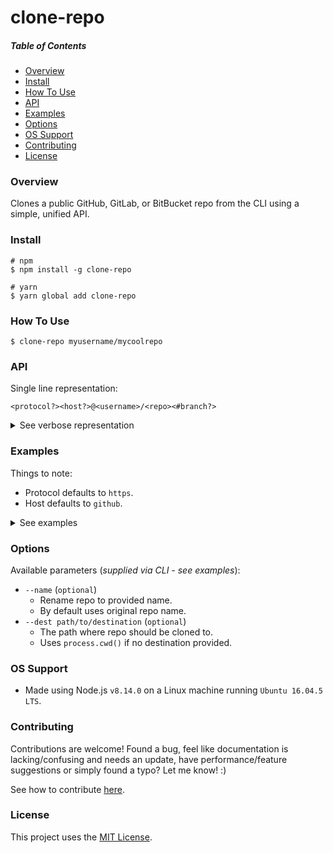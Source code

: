 # clone-repo

##### Table of Contents

- [Overview](#overview)
- [Install](#install)
- [How To Use](#how-to-use)
- [API](#api)
- [Examples](#examples)
- [Options](#options)
- [OS Support](#os-support)
- [Contributing](#contributing)
- [License](#license)

<a name="overview"></a>

### Overview

Clones a public GitHub, GitLab, or BitBucket repo from the CLI using a simple, unified API.

<a name="install"></a>

### Install

```shell
# npm
$ npm install -g clone-repo

# yarn
$ yarn global add clone-repo
```

<a name="how-to-use"></a>

### How To Use

```shell
$ clone-repo myusername/mycoolrepo
```

<a name="api"></a>

### API

Single line representation:

```
<protocol?><host?>@<username>/<repo><#branch?>
```

<details>
  <summary>See verbose representation</summary>

```
<protocol:DEF(https);ALLOWED(https|ssh)>
<host:DEF(github);ALLOWED(github|gitlab|bitbucket|gh|gl|bb)>
@
<username:REQUIRED>
/
<repo:REQUIRED>
<#branch:OPTIONAL>
```

</details>

<a name="examples"></a>

### Examples

Things to note:

- Protocol defaults to `https`.
- Host defaults to `github`.

<details>
  <summary>See examples</summary>

##### Basic Use Case

```shell
$ clone-repo myusername/mycoolrepo # github + https
```

##### Hosts, Shortcuts

The following shortcuts exist:

- `gh` → `github`
- `gl` → `gitlab`
- `bb` → `bitbucket`

```shell
$ clone-repo gh@myusername/mycoolrepo # github + https
$ clone-repo gl@myusername/mycoolrepo # gitlab + https
$ clone-repo bb@myusername/mycoolrepo # bitbucket + https
```

##### Using SSH

**Note**: When using `ssh` to clone, you must ensure your public key is properly setup with the host you are trying to clone from or else it won't work.

```shell
$ clone-repo ssh:@myusername/mycoolrepo # github + ssh
$ clone-repo ssh:gh@myusername/mycoolrepo # github + ssh
$ clone-repo ssh:github@myusername/mycoolrepo # github + ssh

$ clone-repo ssh:gitlab@myusername/mycoolrepo # gitlab + ssh
$ clone-repo ssh:bitbucket@myusername/mycoolrepo # bitbucket + ssh
```

##### Cloning Branch

```shell
$ clone-repo myusername/mycoolrepo#my-feature # github + https + branch
$ clone-repo gl@myusername/mycoolrepo#my-feature # gitlab + https + branch
$ clone-repo ssh:bb@myusername/mycoolrepo#my-feature # bitbucket + ssh + branch
```

##### Renaming Repo

```shell
$ clone-repo myusername/mycoolrepo --name anothercoolname # github + https + rename
```

##### Specify Repo Destination

```shell
$ clone-repo myusername/mycoolrepo --dest ~/Desktop # github + https + dest
```

##### Renaming + Destination

```shell
$ clone-repo myusername/mycoolrepo --name anothercoolname --dest ~/Desktop # github + https + rename + dest
```

</details>

<a name="options"></a>

### Options

Available parameters (_supplied via CLI - see examples_):

- `--name` (`optional`)
  - Rename repo to provided name.
  - By default uses original repo name.
- `--dest path/to/destination` (`optional`)
  - The path where repo should be cloned to.
  - Uses `process.cwd()` if no destination provided.

<a name="os-support"></a>

### OS Support

- Made using Node.js `v8.14.0` on a Linux machine running `Ubuntu 16.04.5 LTS`.

<a name="contributing"></a>

### Contributing

Contributions are welcome! Found a bug, feel like documentation is lacking/confusing and needs an update, have performance/feature suggestions or simply found a typo? Let me know! :)

See how to contribute [here](/CONTRIBUTING.md).

<a name="attribution"></a>

### License

This project uses the [MIT License](/LICENSE.txt).
